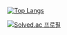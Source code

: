 
[![Top Langs](https://github-readme-stats.vercel.app/api/top-langs/?username=csihyeon9)](https://github.com/csihyeon9/github-readme-stats)



[![Solved.ac
프로필](http://mazassumnida.wtf/api/v2/generate_badge?boj=csihyeon05)](https://solved.ac/csihyeon05)
